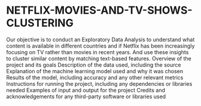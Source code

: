 # NETFLIX-MOVIES-AND-TV-SHOWS-CLUSTERING
Our objective is to conduct an Exploratory Data Analysis to understand what content is available in different countries and if Netflix has been increasingly focusing on TV rather than movies in recent years. And use these insights to cluster similar content by matching text-based features.
Overview of the project and its goals
Description of the data used, including the source
Explanation of the machine learning model used and why it was chosen
Results of the model, including accuracy and any other relevant metrics
Instructions for running the project, including any dependencies or libraries needed
Examples of input and output for the project
Credits and acknowledgements for any third-party software or libraries used
